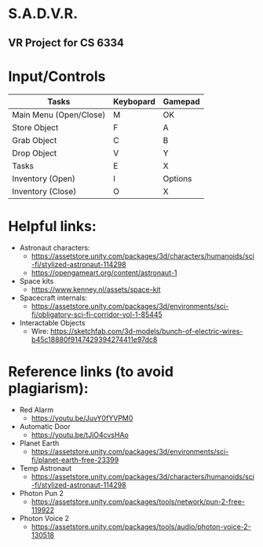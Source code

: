 # S.A.D.V.R.
## VR Project for CS 6334

# Input/Controls
Tasks | Keybopard | Gamepad
------- | ------------- | -----------------------------
Main Menu (Open/Close) | M | OK
Store Object | F | A
Grab Object | C | B
Drop Object | V | Y
Tasks | E | X
Inventory (Open) | I | Options
Inventory (Close) | O | X

# Helpful links:
- Astronaut characters:
  - https://assetstore.unity.com/packages/3d/characters/humanoids/sci-fi/stylized-astronaut-114298
  - https://opengameart.org/content/astronaut-1
- Space kits
  - https://www.kenney.nl/assets/space-kit
- Spacecraft internals:
  - https://assetstore.unity.com/packages/3d/environments/sci-fi/obligatory-sci-fi-corridor-vol-1-85445
- Interactable Objects
  - Wire: https://sketchfab.com/3d-models/bunch-of-electric-wires-b45c18880f9147429394274411e97dc8


# Reference links (to avoid plagiarism):
- Red Alarm
  - https://youtu.be/JuvY0fYVPM0
- Automatic Door
  - https://youtu.be/tJiO4cvsHAo
- Planet Earth
  - https://assetstore.unity.com/packages/3d/environments/sci-fi/planet-earth-free-23399
- Temp Astronaut
  - https://assetstore.unity.com/packages/3d/characters/humanoids/sci-fi/stylized-astronaut-114298
- Photon Pun 2
  - https://assetstore.unity.com/packages/tools/network/pun-2-free-119922
- Photon Voice 2
  - https://assetstore.unity.com/packages/tools/audio/photon-voice-2-130518
